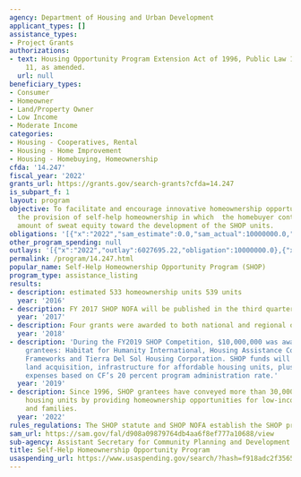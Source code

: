```yaml
---
agency: Department of Housing and Urban Development
applicant_types: []
assistance_types:
- Project Grants
authorizations:
- text: Housing Opportunity Program Extension Act of 1996, Public Law 104-120 Section
    11, as amended.
  url: null
beneficiary_types:
- Consumer
- Homeowner
- Land/Property Owner
- Low Income
- Moderate Income
categories:
- Housing - Cooperatives, Rental
- Housing - Home Improvement
- Housing - Homebuying, Homeownership
cfda: '14.247'
fiscal_year: '2022'
grants_url: https://grants.gov/search-grants?cfda=14.247
is_subpart_f: 1
layout: program
objective: To facilitate and encourage innovative homeownership opportunities through
  the provision of self-help homeownership in which  the homebuyer contributes a significant
  amount of sweat equity toward the development of the SHOP units.
obligations: '[{"x":"2022","sam_estimate":0.0,"sam_actual":10000000.0,"usa_spending_actual":9980629.53},{"x":"2023","sam_estimate":12000000.0,"sam_actual":0.0,"usa_spending_actual":-47128.31},{"x":"2024","sam_estimate":11999997.0,"sam_actual":0.0,"usa_spending_actual":26000000.0}]'
other_program_spending: null
outlays: '[{"x":"2022","outlay":6027695.22,"obligation":10000000.0},{"x":"2023","outlay":0.0,"obligation":0.0},{"x":"2024","outlay":3132396.88,"obligation":26000000.0}]'
permalink: /program/14.247.html
popular_name: Self-Help Homeownership Opportunity Program (SHOP)
program_type: assistance_listing
results:
- description: estimated 533 homeownership units 539 units
  year: '2016'
- description: FY 2017 SHOP NOFA will be published in the third quarter of FY2017.
  year: '2017'
- description: Four grants were awarded to both national and regional organizations.
  year: '2018'
- description: 'During the FY2019 SHOP Competition, $10,000,000 was awarded to four
    grantees: Habitat for Humanity International, Housing Assistance Council; Community
    Frameworks and Tierra Del Sol Housing Corporation. SHOP funds will be used  for
    land acquisition, infrastructure for affordable housing units, plus administrative
    expenses based on CF’s 20 percent program administration rate.'
  year: '2019'
- description: Since 1996, SHOP grantees have conveyed more than 30,000 affordable
    housing units by providing homeownership opportunities for low-income individuals
    and families.
  year: '2022'
rules_regulations: The SHOP statute and SHOP NOFA establish the SHOP program requirements.
sam_url: https://sam.gov/fal/d908a09879764db4aa6f8ef777a10688/view
sub-agency: Assistant Secretary for Community Planning and Development
title: Self-Help Homeownership Opportunity Program
usaspending_url: https://www.usaspending.gov/search/?hash=f918adc2f356539017443d00c4b2c16d
---
```

